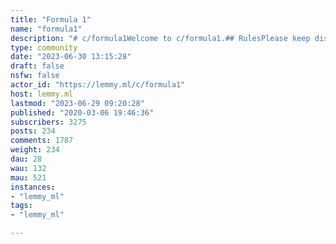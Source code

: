 ```yaml
---
title: "Formula 1" 
name: "formula1"
description: "# c/formula1Welcome to c/formula1.## RulesPlease keep discussions civil, respect other's opinions, and keep it friendly. Please read [our rules](https://lemmy.ml/post/1424021) before posting in our community. ## ResourcesThese sites are a good place to start finding out about Formula 1, aside from right here of course![Formula1.com](http://www.formula1.com) - the official Formula 1 website.  [Formula 1 Youtube](https://www.youtube.com/@Formula1) - the official F1 youtube channel.  [Liquipedia Overview](https://liquipedia.net/formula1/Main_Page) - what's happening now and next in a nice dashboard.  [F1Calendar.com](https://f1calendar.com/) - never miss a session again!  [F1Countdown.com](https://f1countdown.com) - for those of you who like countdowns! ## Sister Communities[!Motorsports](https://lemmy.ml/c/motorsport) - for the love of racing outside of Formula 1.  [!FormulaDank@Lemmy.world](https://lemmy.ml/c/formuladank@lemmy.world) - because you love memes.  [!simracing@lemmy.ml](https://lemmy.ml/c/simracing) - let's race! "
type: community
date: "2023-06-30 13:15:28"
draft: false
nsfw: false
actor_id: "https://lemmy.ml/c/formula1"
host: lemmy.ml
lastmod: "2023-06-29 09:20:28"
published: "2020-03-06 19:46:36"
subscribers: 3275
posts: 234
comments: 1787
weight: 234
dau: 28
wau: 132
mau: 521
instances:
- "lemmy_ml"
tags: 
- "lemmy_ml"

---
```

